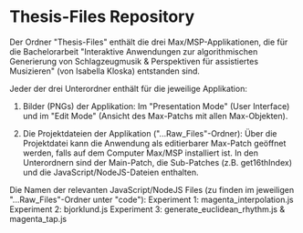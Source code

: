 # Thesis-Files Repository

Der Ordner "Thesis-Files" enthält die drei Max/MSP-Applikationen, die für die Bachelorarbeit
"Interaktive Anwendungen zur algorithmischen Generierung von Schlagzeugmusik & Perspektiven für assistiertes Musizieren"
(von Isabella Kloska) entstanden sind.

Jeder der drei Unterordner enthält für die jeweilige Applikation:

1. Bilder (PNGs) der Applikation:
Im "Presentation Mode" (User Interface) und im "Edit Mode" (Ansicht des Max-Patchs mit allen Max-Objekten).

2. Die Projektdateien der Applikation ("...Raw_Files"-Ordner):
Über die Projektdatei kann die Anwendung als editierbarer Max-Patch geöffnet werden, falls auf dem Computer Max/MSP installiert ist.
In den Unterordnern sind der Main-Patch, die Sub-Patches (z.B. get16thIndex) und die JavaScript/NodeJS-Dateien enthalten.

Die Namen der relevanten JavaScript/NodeJS Files (zu finden im jeweiligen "...Raw_Files"-Ordner unter "code"):
Experiment 1: magenta_interpolation.js
Experiment 2: bjorklund.js
Experiment 3: generate_euclidean_rhythm.js & magenta_tap.js
